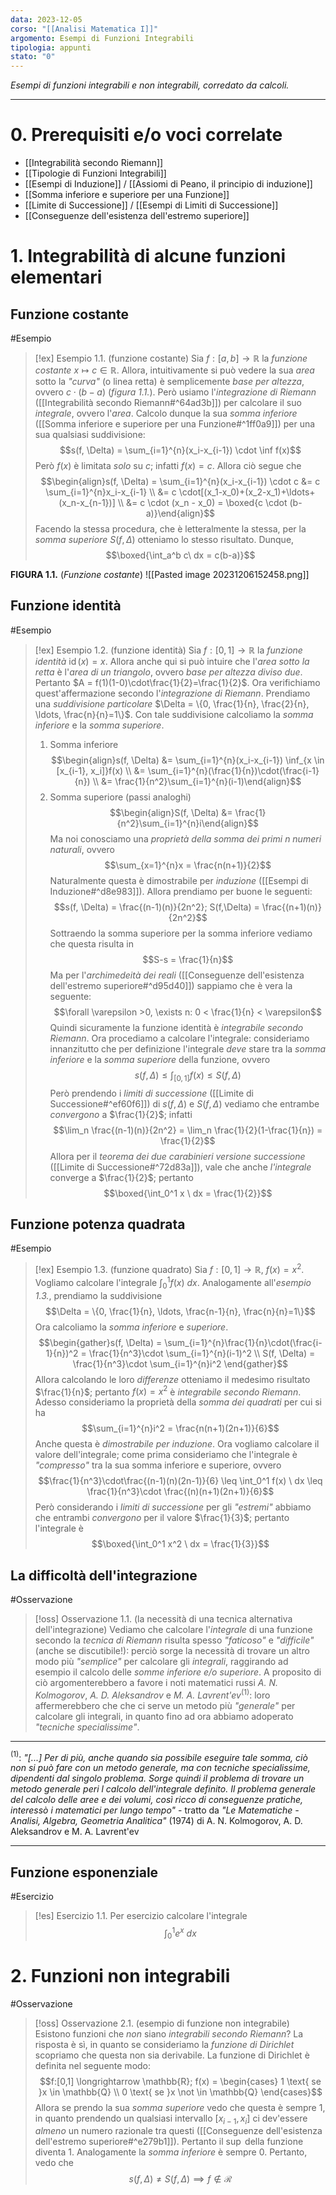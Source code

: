 ```yaml
---
data: 2023-12-05
corso: "[[Analisi Matematica I]]"
argomento: Esempi di Funzioni Integrabili
tipologia: appunti
stato: "0"
---
```

*Esempi di funzioni integrabili e non integrabili, corredato da calcoli.*
- - -
# 0. Prerequisiti e/o voci correlate
- [[Integrabilità secondo Riemann]]
- [[Tipologie di Funzioni Integrabili]]
- [[Esempi di Induzione]] / [[Assiomi di Peano, il principio di induzione]]
- [[Somma inferiore e superiore per una Funzione]]
- [[Limite di Successione]] / [[Esempi di Limiti di Successione]]
- [[Conseguenze dell'esistenza dell'estremo superiore]]
# 1. Integrabilità di alcune funzioni elementari
## Funzione costante
#Esempio 
> [!ex] Esempio 1.1. (funzione costante)
> Sia $f: [a, b] \longrightarrow \mathbb{R}$ la *funzione costante* $x \mapsto c \in \mathbb{R}$.
> Allora, intuitivamente si può vedere la sua *area* sotto la *"curva"* (o linea retta) è semplicemente *base per altezza*, ovvero $c \cdot (b-a)$ (*figura 1.1.*).
> Però usiamo l'*integrazione di Riemann* ([[Integrabilità secondo Riemann#^64ad3b]]) per calcolare il suo *integrale*, ovvero l'*area*.
> Calcolo dunque la sua *somma inferiore* ([[Somma inferiore e superiore per una Funzione#^1ff0a9]]) per una sua qualsiasi suddivisione:
> $$s(f, \Delta) = \sum_{i=1}^{n}(x_i-x_{i-1}) \cdot \inf f(x)$$
> Però $f(x)$ è limitata *solo* su $c$; infatti $f(x) = c$. Allora ciò segue che
> $$\begin{align}s(f, \Delta) = \sum_{i=1}^{n}(x_i-x_{i-1}) \cdot c &= c \sum_{i=1}^{n}x_i-x_{i-1} \\ &= c \cdot[(x_1-x_0)+(x_2-x_1)+\ldots+(x_n-x_{n-1})] \\ &= c \cdot (x_n - x_0) = \boxed{c \cdot (b-a)}\end{align}$$
> Facendo la stessa procedura, che è letteralmente la stessa, per la *somma superiore* $S(f, \Delta)$ otteniamo lo stesso risultato.
> Dunque,
> $$\boxed{\int_a^b c\  dx = c(b-a)}$$

**FIGURA 1.1.** (*Funzione costante*)
![[Pasted image 20231206152458.png]]

## Funzione identità
#Esempio 
> [!ex] Esempio 1.2. (funzione identità)
> Sia $f: [0,1] \longrightarrow \mathbb{R}$ la *funzione identità* $\operatorname{id}(x) = x$.
> Allora anche qui si può intuire che l'*area sotto la retta* è l'*area di un triangolo*, ovvero *base per altezza diviso due*. Pertanto $A = f(1)(1-0)\cdot\frac{1}{2}=\frac{1}{2}$.
> Ora verifichiamo quest'affermazione secondo l'*integrazione di Riemann*.
> Prendiamo una *suddivisione particolare* $\Delta = \{0, \frac{1}{n}, \frac{2}{n}, \ldots, \frac{n}{n}=1\}$.
> Con tale suddivisione calcoliamo la *somma inferiore* e la *somma superiore*.
> 1. Somma inferiore
>    $$\begin{align}s(f, \Delta) &= \sum_{i=1}^{n}(x_i-x_{i-1}) \inf_{x \in [x_{i-1}, x_i]}f(x) \\ &= \sum_{i=1}^{n}(\frac{1}{n})\cdot(\frac{i-1}{n}) \\ &= \frac{1}{n^2}\sum_{i=1}^{n}(i-1)\end{align}$$
> 2. Somma superiore (passi analoghi)
>    $$\begin{align}S(f, \Delta) &= \frac{1}{n^2}\sum_{i=1}^{n}i\end{align}$$
> Ma noi conosciamo una *proprietà della somma dei primi $n$ numeri naturali*, ovvero
> $$\sum_{x=1}^{n}x = \frac{n(n+1)}{2}$$
> Naturalmente questa è dimostrabile per *induzione* ([[Esempi di Induzione#^d8e983]]).
> Allora prendiamo per buone le seguenti:
> $$s(f, \Delta) = \frac{(n-1)(n)}{2n^2}; S(f,\Delta) = \frac{(n+1)(n)}{2n^2}$$
> Sottraendo la somma superiore per la somma inferiore vediamo che questa risulta in
> $$S-s = \frac{1}{n}$$
> Ma per l'*archimedeità dei reali* ([[Conseguenze dell'esistenza dell'estremo superiore#^d95d40]]) sappiamo che è vera la seguente:
> $$\forall \varepsilon >0, \exists n: 0 < \frac{1}{n} < \varepsilon$$
> Quindi sicuramente la funzione identità è *integrabile secondo Riemann*.
> Ora procediamo a calcolare l'integrale: consideriamo innanzitutto che per definizione l'integrale *deve* stare tra la *somma inferiore* e la *somma superiore* della funzione, ovvero
> $$s(f, \Delta) \leq \int_{[0, 1]} f(x) \leq S(f, \Delta)$$
> Però prendendo i *limiti di successione* ([[Limite di Successione#^ef60f6]]) di $s(f, \Delta)$ e $S(f, \Delta)$ vediamo che entrambe *convergono* a $\frac{1}{2}$; infatti
> $$\lim_n \frac{(n-1)(n)}{2n^2} = \lim_n \frac{1}{2}(1-\frac{1}{n}) = \frac{1}{2}$$
> Allora per il *teorema dei due carabinieri versione successione* ([[Limite di Successione#^72d83a]]), vale che anche *l'integrale* converge a $\frac{1}{2}$; pertanto
> $$\boxed{\int_0^1 x \ dx = \frac{1}{2}}$$

## Funzione potenza quadrata
#Esempio 
> [!ex] Esempio 1.3. (funzione quadrato)
> Sia $f: [0,1] \longrightarrow \mathbb{R}$, $f(x) = x^2$.
> Vogliamo calcolare l'integrale $\int_0^1 f(x) \ dx$.
> Analogamente all'*esempio 1.3.*, prendiamo la suddivisione
> $$\Delta = \{0, \frac{1}{n}, \ldots, \frac{n-1}{n}, \frac{n}{n}=1\}$$
> Ora calcoliamo la *somma inferiore* e *superiore*.
> $$\begin{gather}s(f, \Delta) = \sum_{i=1}^{n}\frac{1}{n}\cdot(\frac{i-1}{n})^2 = \frac{1}{n^3}\cdot \sum_{i=1}^{n}(i-1)^2 \\ S(f, \Delta) = \frac{1}{n^3}\cdot \sum_{i=1}^{n}i^2 \end{gather}$$
> Allora calcolando le loro *differenze* otteniamo il medesimo risultato $\frac{1}{n}$; pertanto $f(x)=x^2$ è *integrabile secondo Riemann*.
> Adesso consideriamo la proprietà della *somma dei quadrati* per cui si ha
> $$\sum_{i=1}^{n}i^2 = \frac{n(n+1)(2n+1)}{6}$$
> Anche questa è *dimostrabile per induzione*.
> Ora vogliamo calcolare il valore dell'integrale; come prima consideriamo che l'integrale è *"compresso"* tra la sua somma inferiore e superiore, ovvero
> $$\frac{1}{n^3}\cdot\frac{(n-1)(n)(2n-1)}{6} \leq \int_0^1 f(x) \ dx \leq \frac{1}{n^3}\cdot \frac{(n)(n+1)(2n+1)}{6}$$
> Però considerando i *limiti di successione* per gli *"estremi"* abbiamo che entrambi *convergono* per il valore $\frac{1}{3}$; pertanto l'integrale è
> $$\boxed{\int_0^1 x^2 \ dx = \frac{1}{3}}$$

## La difficoltà dell'integrazione
#Osservazione 
> [!oss] Osservazione 1.1. (la necessità di una tecnica alternativa dell'integrazione)
> Vediamo che calcolare l'*integrale* di una funzione secondo la *tecnica di Riemann* risulta spesso *"faticoso"* e *"difficile"* (anche se discutibile!): perciò sorge la necessità di trovare un altro modo più *"semplice"* per calcolare gli *integrali*, raggirando ad esempio il calcolo delle *somme inferiore e/o superiore*.
> A proposito di ciò argomenterebbero a favore i noti matematici russi *A. N. Kolmogorov*, *A. D. Aleksandrov* e *M. A. Lavrent'ev*$^{(1)}$: loro affermerebbero che che ci serve un metodo più *"generale"* per calcolare gli integrali, in quanto fino ad ora abbiamo adoperato *"tecniche specialissime"*.

- - -
$^{(1)}$: *"[...] Per di più, anche quando sia possibile eseguire tale somma, ciò non si può fare con un metodo generale, ma con tecniche specialissime, dipendenti dal singolo problema.
Sorge quindi il problema di trovare un metodo generale peri l calcolo dell'integrale definito. Il problema generale del calcolo delle aree e dei volumi, così ricco di conseguenze pratiche, interessò i matematici per lungo tempo"* - tratto da *"Le Matematiche - Analisi, Algebra, Geometria Analitica"* (1974) di A. N. Kolmogorov, A. D. Aleksandrov e M. A. Lavrent'ev
- - -
## Funzione esponenziale
#Esercizio 
> [!es] Esercizio 1.1.
> Per esercizio calcolare l'integrale
> $$\int_0^1 e^x \ dx$$

# 2. Funzioni non integrabili
#Osservazione 
> [!oss] Osservazione 2.1. (esempio di funzione non integrabile)
> Esistono funzioni che *non* siano *integrabili secondo Riemann*?
> La risposta è sì, in quanto se consideriamo la *funzione di Dirichlet* scopriamo che questa non sia derivabile.
> La funzione di Dirichlet è definita nel seguente modo:
> $$f:[0,1] \longrightarrow \mathbb{R}; f(x) = \begin{cases} 1 \text{ se }x \in \mathbb{Q} \\ 0 \text{ se }x \not \in \mathbb{Q} \end{cases}$$
> Allora se prendo la sua *somma superiore* vedo che questa è sempre $1$, in quanto prendendo un qualsiasi intervallo $[x_{i-1}, x_i]$ ci dev'essere *almeno* un numero razionale tra questi ([[Conseguenze dell'esistenza dell'estremo superiore#^e279b1]]). Pertanto il $\sup$ della funzione diventa $1$.
> Analogamente la *somma inferiore* è sempre $0$.
> Pertanto, vedo che
> $$s(f, \Delta) \neq S(f, \Delta) \implies f \not \in \mathcal{R}$$
